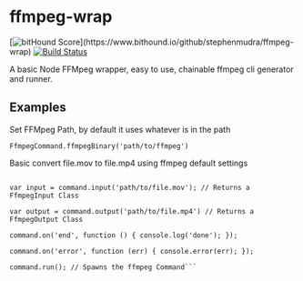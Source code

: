 # ffmpeg-wrap
[![bitHound Score](https://www.bithound.io/github/stephenmudra/ffmpeg-wrap/badges/score.svg?)](https://www.bithound.io/github/stephenmudra/ffmpeg-wrap) [![Build Status](https://travis-ci.org/stephenmudra/ffmpeg-wrap.svg)](https://travis-ci.org/stephenmudra/ffmpeg-wrap)

A basic Node FFMpeg wrapper, easy to use, chainable ffmpeg cli generator and runner.

## Examples
Set FFMpeg Path, by default it uses whatever is in the path

`FfmpegCommand.ffmpegBinary('path/to/ffmpeg')`

Basic convert file.mov to file.mp4 using ffmpeg default settings

```var command = new FfmpegCommand(); // Returns a FfmpegComand Class

var input = command.input('path/to/file.mov'); // Returns a FfmpegInput Class

var output = command.output('path/to/file.mp4') // Returns a FfmpegOutput Class

command.on('end', function () { console.log('done'); });

command.on('error', function (err) { console.error(err); });

command.run(); // Spawns the ffmpeg Command```


